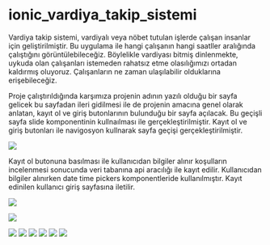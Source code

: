 # ionic_vardiya_takip_sistemi


   Vardiya takip sistemi, vardiyalı veya nöbet tutulan işlerde çalışan insanlar için geliştirilmiştir. Bu uygulama ile hangi çalışanın hangi saatller aralığında çalıştığını görüntülebileceğiz. Böylelikle vardiyası bitmiş dinlenmekte, uykuda olan çalışanları istemeden rahatsız etme olasılığımızı ortadan kaldırmış oluyoruz. Çalışanların ne zaman ulaşılabilir olduklarına erişebileceğiz.

  Proje çalıştırıldığında karşımıza projenin adının yazılı olduğu bir sayfa gelicek bu sayfadan ileri gidilmesi ile de projenin amacına genel olarak anlatan, kayıt ol ve giriş butonlarının bulunduğu bir sayfa açılacak. Bu geçişli sayfa slide komponentinin kullnaılması ile gerçekleştirilmiştir. Kayıt ol ve giriş butonları ile navigosyon kullnarak sayfa geçişi gerçekleştirilmiştir.

![](https://github.com/berfinkosemen/ionic_vardiya_takip_sistemi/blob/main/1.gif)

Kayıt ol butonuna basılması ile kullanıcıdan bilgiler alınır koşulların incelenmesi sonucunda veri tabanına api aracılığı ile kayıt edilir. Kullanıcıdan bilgiler alınırken date time pickers komponentleride kullanılmıştır. Kayıt edinilen kullanıcı
giriş sayfasına iletilir.

![](https://github.com/berfinkosemen/ionic_vardiya_takip_sistemi/blob/main/20210120_192616.gif)


![](https://github.com/berfinkosemen/ionic_vardiya_takip_sistemi/blob/main/20210120_214928.gif)
 
 
 ![](https://github.com/berfinkosemen/ionic_vardiya_takip_sistemi/blob/main/20210120_215403.gif)
 ![](https://github.com/berfinkosemen/ionic_vardiya_takip_sistemi/blob/main/20210120_215319.gif)
 ![](https://github.com/berfinkosemen/ionic_vardiya_takip_sistemi/blob/main/20210120_215220.gif)
 ![](https://github.com/berfinkosemen/ionic_vardiya_takip_sistemi/blob/main/20210120_215146.gif)
 ![](https://github.com/berfinkosemen/ionic_vardiya_takip_sistemi/blob/main/20210120_215121.gif)
 ![](https://github.com/berfinkosemen/ionic_vardiya_takip_sistemi/blob/main/20210120_215030.gif)
 
